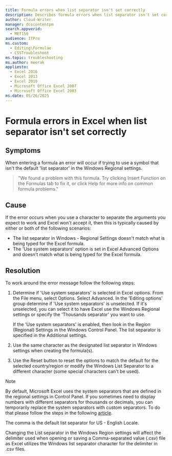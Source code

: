 ```yaml
---
title: Formula errors when list separator isn't set correctly
description: Describes formula errors when list separator isn't set correctly.
author: Cloud-Writer
manager: dcscontentpm
search.appverid: 
  - MET150
audience: ITPro
ms.custom: 
  - Editing\Formulae
  - CSSTroubleshoot
ms.topic: troubleshooting
ms.author: meerak
appliesto: 
  - Excel 2016
  - Excel 2013
  - Excel 2010
  - Microsoft Office Excel 2007
  - Microsoft Office Excel 2003
ms.date: 05/26/2025
---
```


# Formula errors in Excel when list separator isn't set correctly

## Symptoms

When entering a formula an error will occur if trying to use a symbol that isn't the default 'list separator' in the Windows Regional settings.

> "We found a problem with this formula. Try clicking Insert Function on the Formulas tab to fix it, or click Help for more info on common formula problems."

## Cause

If the error occurs when you use a character to separate the arguments you expect to work and Excel won't accept it, then this is typically caused by either or both of the following scenarios:

- The list separator in Windows - Regional Settings doesn't match what is being typed for the Excel formula.
- The 'Use system separators' option is set in Excel Advanced Options and doesn't match what is being typed for the Excel formula.

## Resolution

To work around the error message follow the following steps:

1. Determine if 'Use system separators' is selected in Excel options. From the File menu, select Options. Select Advanced. In the 'Editing options' group determine if 'Use system separators' is unselected. If it's unselected, you can select it to have Excel use the Windows Regional settings or specify the 'Thousands separator' you want to use.

    If the 'Use system separators' is enabled, then look in the Region (Regional) Settings in the Windows Control Panel. The list separator is specified in the Additional settings.

2. Use the same character as the designated list separator in Windows settings when creating the formula(s).

3. Use the Reset button to reset the options to match the default for the selected country/region or modify the Windows List Separator to a different character (some special characters can't be used).

> [!NOTE]
> By default, Microsoft Excel uses the system separators that are defined in the regional settings in Control Panel. If you sometimes need to display numbers with different separators for thousands or decimals, you can temporarily replace the system separators with custom separators. To do that please follow the steps in the following [article](https://support.office.com/article/c093b545-71cb-4903-b205-aebb9837bd1e).
>
> The comma is the default list separator for US - English Locale.

Changing the List separator in the Windows Region settings will affect the delimiter used when opening or saving a Comma-separated value (.csv) file as Excel utilizes the Windows list separator character for the delimiter in .csv files.

